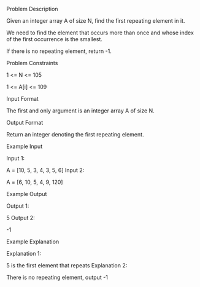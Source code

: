 Problem Description

Given an integer array A of size N, find the first repeating element in it.






We need to find the element that occurs more than once and whose index of the first occurrence is the smallest.

If there is no repeating element, return -1.








Problem Constraints

1 <= N <= 105

1 <= A[i] <= 109



Input Format

The first and only argument is an integer array A of size N.



Output Format

Return an integer denoting the first repeating element.



Example Input

Input 1:

 A = [10, 5, 3, 4, 3, 5, 6]
Input 2:

 A = [6, 10, 5, 4, 9, 120]


Example Output

Output 1:

 5
Output 2:

 -1


Example Explanation

Explanation 1:

 5 is the first element that repeats
Explanation 2:

 There is no repeating element, output -1